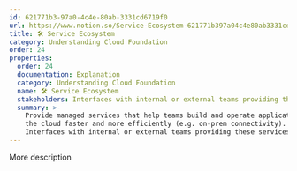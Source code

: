 ```yaml
---
id: 621771b3-97a0-4c4e-80ab-3331cd6719f0
url: https://www.notion.so/Service-Ecosystem-621771b397a04c4e80ab3331cd6719f0
title: 🛠 Service Ecosystem
category: Understanding Cloud Foundation
order: 24
properties:
  order: 24
  documentation: Explanation
  category: Understanding Cloud Foundation
  name: 🛠 Service Ecosystem
  stakeholders: Interfaces with internal or external teams providing these services.
  summary: >-
    Provide managed services that help teams build and operate application on
    the cloud faster and more efficiently (e.g. on-prem connectivity).
    Interfaces with internal or external teams providing these services.
---
```


More description